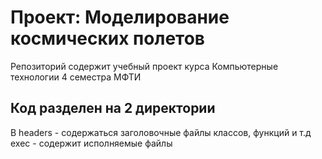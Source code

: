 # Проект: Моделирование космических полетов

Репозиторий содержит учебный проект курса Компьютерные технологии 4 семестра МФТИ

## Код разделен на 2 директории
В headers - содержаться заголовочные файлы классов, функций и т.д
exec - содержит исполняемые файлы